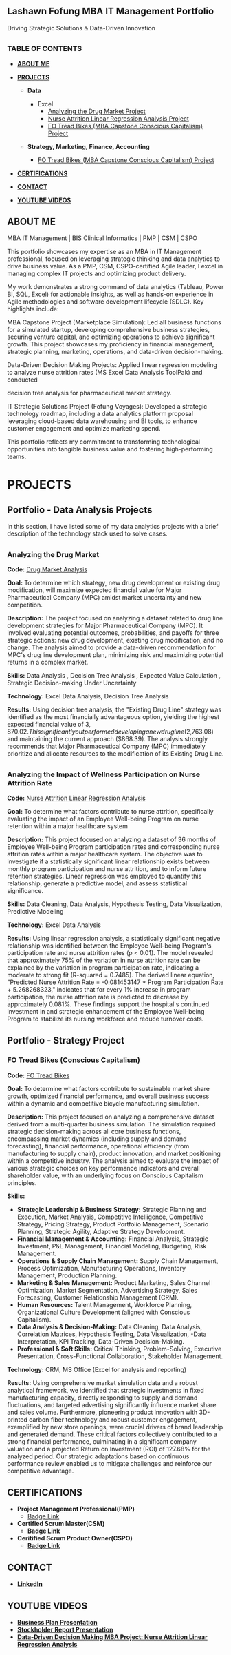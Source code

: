 <h2>Lashawn Fofung MBA IT Management Portfolio</h2>

Driving Strategic Solutions & Data-Driven Innovation

<h2></h2>

<h3>TABLE OF CONTENTS</h3> 

- <b>[ABOUT ME](https://github.com/LashawnFofung/LashawnFofung-Portfolio/blob/main/README.md#about-me) </b>
- <b>[PROJECTS](https://github.com/LashawnFofung/LashawnFofung-Portfolio/blob/main/README.md#projects)</b>

    - <b>Data</b>
        - Excel
          - [Analyzing the Drug Market Project](https://github.com/LashawnFofung/LashawnFofung-Portfolio/blob/main/README.md#analyzing-the-drug-market)
          - [Nurse Attrition Linear Regression Analysis Project](https://github.com/LashawnFofung/LashawnFofung-Portfolio/tree/main#analyzing-the-impact-wellness-participation-has-on-nurse-attrition-rate)
          - [FO Tread Bikes (MBA Capstone Conscious Capitalism) Project](https://github.com/LashawnFofung/LashawnFofung-Portfolio/blob/main/README.md#-fo-tread-bikes-conscious-capitalism)
   
    - <b>Strategy, Marketing, Finance, Accounting</b>
      - [FO Tread Bikes (MBA Capstone Conscious Capitalism) Project](https://github.com/LashawnFofung/LashawnFofung-Portfolio/blob/main/README.md#-fo-tread-bikes-conscious-capitalism)
     
- <b>[CERTIFICATIONS](https://github.com/LashawnFofung/LashawnFofung-Portfolio/blob/main/README.md#certifications)</b>
- <b>[CONTACT](https://github.com/LashawnFofung/LashawnFofung-Portfolio/blob/main/README.md#contact)</b>
- <b>[YOUTUBE VIDEOS](https://github.com/LashawnFofung/LashawnFofung-Portfolio/blob/main/README.md#youtube-videos)</b>

<h2></h2>

<h2>ABOUT ME</h2>
MBA IT Management | BIS Clinical Informatics | PMP | CSM | CSPO

<br>

This portfolio showcases my expertise as an MBA in IT Management professional, focused on leveraging strategic thinking and data analytics to drive business value. As a PMP, CSM, CSPO-certified Agile leader, I excel in managing complex IT projects and optimizing product delivery.

My work demonstrates a strong command of data analytics (Tableau, Power BI, SQL, Excel) for actionable insights, as well as hands-on experience in Agile methodologies and software development lifecycle (SDLC). Key highlights include:

MBA Capstone Project (Marketplace Simulation): Led all business functions for a simulated startup, developing comprehensive business strategies, securing venture capital, and optimizing operations to achieve significant growth. This project showcases my proficiency in financial management, strategic planning, marketing, operations, and data-driven decision-making.


Data-Driven Decision Making Projects: Applied linear regression modeling to analyze nurse attrition rates (MS Excel Data Analysis ToolPak) and conducted 

decision tree analysis for pharmaceutical market strategy.

IT Strategic Solutions Project (Fofung Voyages): Developed a strategic technology roadmap, including a data analytics platform proposal leveraging cloud-based data warehousing and BI tools, to enhance customer engagement and optimize marketing spend.

This portfolio reflects my commitment to transforming technological opportunities into tangible business value and fostering high-performing teams.


<h2></h2>

<h1>PROJECTS</h1>

<h2>Portfolio - Data Analysis Projects</h2>
       In this section, I have listed some of my data analytics projects with a brief description of the technology stack used to solve cases.

<h2></h2>

<h3>Analyzing the Drug Market</h3>
         
**Code:** [Drug Market Analysis](https://github.com/LashawnFofung/Drug-Market-Analysis)
         
**Goal:** To determine which strategy, new drug development or existing drug modification, will maximize expected financial value for Major Pharmaceutical Company (MPC) amidst market uncertainty and new competition.
         
**Description:** The project focused on analyzing a dataset related to drug line development strategies for Major Pharmaceutical Company (MPC). It involved evaluating potential outcomes, probabilities, and payoffs for three strategic actions: new drug development, existing drug modification, and no change. The analysis aimed to provide a data-driven recommendation for MPC's drug line development plan, minimizing risk and maximizing potential returns in a complex market. 
         
**Skills:** Data Analysis , Decision Tree Analysis , Expected Value Calculation , Strategic Decision-making Under Uncertainty
  
         
**Technology:** Excel Data Analysis, Decision Tree Analysis
         
**Results:** Using decision tree analysis, the "Existing Drug Line" strategy was identified as the most financially advantageous option, yielding the highest expected financial value of $3,870.02. This significantly outperformed developing a new drug line ($2,763.08) and maintaining the current approach ($868.39). The analysis strongly recommends that Major Pharmaceutical Company (MPC) immediately prioritize and allocate resources to the modification of its Existing Drug Line.
        
<h2></h2>
    


<h3>Analyzing the Impact of Wellness Participation on Nurse Attrition Rate</h3>
            
**Code:** [Nurse Attrition Linear Regression Analysis](https://github.com/LashawnFofung/Nurse-Attrition-Linear-Regression-Analysis)
            
**Goal:** To determine what factors contribute to nurse attrition, specifically evaluating the impact of an Employee Well-being Program on nurse retention within a major healthcare system
            
**Description:** This project focused on analyzing a dataset of 36 months of Employee Well-being Program participation rates and corresponding nurse attrition rates within a major healthcare system. The objective was to investigate if a statistically significant linear relationship exists between monthly program participation and nurse attrition, and to inform future retention strategies. Linear regression was employed to quantify this relationship, generate a predictive model, and assess statistical significance.
            
**Skills:** Data Cleaning, Data Analysis, Hypothesis Testing, Data Visualization, Predictive Modeling
            
**Technology:** Excel Data Analysis
            
**Results:** Using linear regression analysis, a statistically significant negative relationship was identified between the Employee Well-being Program's participation rate and nurse attrition rates (p < 0.01). The model revealed that approximately 75% of the variation in nurse attrition rate can be explained by the variation in program participation rate, indicating a moderate to strong fit (R-squared = 0.7485). The derived linear equation, "Predicted Nurse Attrition Rate = -0.081453147 * Program Participation Rate + 5.268268323," indicates that for every 1% increase in program participation, the nurse attrition rate is predicted to decrease by approximately 0.081%. These findings support the hospital's continued investment in and strategic enhancement of the Employee Well-being Program to stabilize its nursing workforce and reduce turnover costs.

<h2></h2>
  

<h2>Portfolio - Strategy Project</h2>

<h3> FO Tread Bikes (Conscious Capitalism)</h3>
          
**Code:** [FO Tread Bikes](https://github.com/LashawnFofung/FO-Tread-Bikes)
            
**Goal:** To determine what factors contribute to sustainable market share growth, optimized financial performance, and overall business success within a dynamic and competitive bicycle manufacturing simulation.
            
**Description:** This project focused on analyzing a comprehensive dataset derived from a multi-quarter business simulation. The simulation required strategic decision-making across all core business functions, encompassing market dynamics (including supply and demand forecasting), financial performance, operational efficiency (from manufacturing to supply chain), product innovation, and market positioning within a competitive industry. The analysis aimed to evaluate the impact of various strategic choices on key performance indicators and overall shareholder value, with an underlying focus on Conscious Capitalism principles.

**Skills:** 
   - <b>Strategic Leadership & Business Strategy:</b> Strategic Planning and Execution, Market Analysis, Competitive Intelligence, Competitive Strategy, Pricing Strategy, Product Portfolio Management, Scenario Planning, Strategic Agility, Adaptive Strategy Development.
   - <b>Financial Management & Accounting:</b> Financial Analysis, Strategic Investment, P&L Management, Financial Modeling, Budgeting, Risk Management.
   - <b>Operations & Supply Chain Management:</b> Supply Chain Management, Process Optimization, Manufacturing Operations, Inventory Management, Production Planning.
   - <b>Marketing & Sales Management:</b> Product Marketing, Sales Channel Optimization, Market Segmentation, Advertising Strategy, Sales Forecasting, Customer Relationship Management (CRM).
   - <b>Human Resources:</b> Talent Management, Workforce Planning, Organizational Culture Development (aligned with Conscious Capitalism).
   - <b>Data Analysis & Decision-Making:</b> Data Cleaning, Data Analysis, Correlation Matrices, Hypothesis Testing, Data Visualization, -Data Interpretation, KPI Tracking, Data-Driven Decision-Making.
   - <b>Professional & Soft Skills:</b> Critical Thinking, Problem-Solving, Executive Presentation, Cross-Functional Collaboration, Stakeholder Management.
            
**Technology:** CRM, MS Office (Excel for analysis and reporting)
            
**Results:** Using comprehensive market simulation data and a robust analytical framework, we identified that strategic investments in fixed manufacturing capacity, directly responding to supply and demand fluctuations, and targeted advertising significantly influence market share and sales volume. Furthermore, pioneering product innovation with 3D-printed carbon fiber technology and robust customer engagement, exemplified by new store openings, were crucial drivers of brand leadership and generated demand. These critical factors collectively contributed to a strong financial performance, culminating in a significant company valuation and a projected Return on Investment (ROI) of 127.68% for the analyzed period. Our strategic adaptations based on continuous performance review enabled us to mitigate challenges and reinforce our competitive advantage.

<h2></h2>  


<h2>CERTIFICATIONS</h2>

- <b> Project Management Professional(PMP)</b>
  - [Badge Link](https://www.credly.com/badges/069386a1-7007-40f8-9773-f308e59e06db/public_url) <b>
- <b> Certified Scrum Master(CSM)</b>
  - [Badge Link](https://badgecert.com/bc/html/groupbadges.html?k=NWR6TmMzUVRUbElJeVZ5c0RnclVnems0cTkybW0yb2Q) <b>
- <b> Ceritified Scrum Product Owner(CSPO)</b>
  - [Badge Link](https://badgecert.com/bc/html/groupbadges.html?k=NWR6TmMzUVRUbElJeVZ5c0RnclVnems0cTkybW0yb2Q) <b>

<h2></h2>

<h2>CONTACT</h2>

- [LinkedIn](https://www.linkedin.com/in/lashawnfofung/)

  
<h2></h2>

<h2>YOUTUBE VIDEOS</h2>

- [Business Plan Presentation](https://youtu.be/fPxMes6A5BI)
- [Stockholder Report Presentation](https://youtu.be/c9PEnwB_V0w)
- [Data-Driven Decision Making MBA Project: Nurse Attrition Linear Regression Analysis](https://youtu.be/mEK-_1xrKpA)

 
